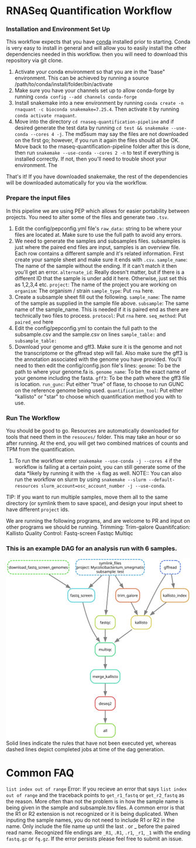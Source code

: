 # RNASeq Quantification Workflow
### Installation and Environment Set Up
This workflow expects that you have [conda](https://docs.conda.io/en/latest/miniconda.html) installed prior to starting. Conda is very easy to install in general and will allow you to easily install the other dependencies needed in this workflow. then you will need to download this repository via git clone.

1. Activate your conda environment so that you are in the "base" environment. This can be achieved by running a source /path/to/conda/install/folder/bin/activate
2. Make sure you have your channels set up to allow conda-forge by running `conda config --add channels conda-forge`
3. Install snakemake into a new environment by running `conda create -n rnaquant -c bioconda snakemake=7.25.4`. Then activate it by running `conda activate rnaquant`.
4. Move into the directory `cd rnaseq-quantification-pipeline` and if desired generate the test data by running `cd test && snakemake --use-conda --cores 4 -j`. The md5sum may say the files are not downloaded on the first go; however, if you run it again the files should all be OK. Move back to the rnaseq-quantification-pipeline folder after this is done, then run `snakemake --use-conda --cores 2 -n` to test if everything is installed correctly. If not, then you'll need to trouble shoot your environment. The

That's it! If you have downloaded snakemake, the rest of the dependencies will be downloaded automatically for you via the workflow.

### Prepare the input files
In this pipeline we are using PEP which allows for easier portability between projects. You need to alter some of the files and generate two `.tsv`.

1. Edit the config/pepconfig.yml file's `raw_data:` string to be where your files are located at. Make sure to use the full path to avoid any errors.
2. We need to generate the samples and subsamples files. subsamples is just where the paired end files are input, samples is an overview file. Each row contains a different sample and it's related information. First create your sample sheet and make sure it ends with `.csv`. 
`sample_name`: The name of the sample without the ending. If it can't match it then you'll get an error.
`alternate_id`: Really doesn't matter, but if there is a different ID that the sample is under add it here. Otherwise, just set this as 1,2,3,4 etc.
`project`: The name of the project you are working on
`organism`: The organism / strain
`sample_type`: Put `rna` here.
3. Create a subsample sheet fill out the following.
`sample_name`: The name of the sample as supplied in the sample file above.
`subsample`: The same name of the sample_name. This is needed if it is paired end as there are technically two files to process.
`protocol`: Put `rna` here.
`seq_method`: Put `paired_end` here
4. Edit the config/pepconfig.yml to contain the full path to the subsample.csv and the sample.csv on lines `sample_table:` and `subsample_table:`
5. Download your genome and gff3. Make sure it is the genome and not the transcriptome or the gffread step will fail. Also make sure the gff3 is the annotation associated with the genome you have provided. You'll need to then edit the config/config.json file's lines:
`genome`: To be the path to where your genome.fa is.
`genome_name`: To be the exact name of your genome including the fasta.
`gff3`: To be the path where the gff3 file is location.
`run_gunc`: Put either "true" of flase, to choose to run GUNC on the reference genome being used.
`quantification_tool`: Put either "kallisto" or "star" to choose which quantification method you  with to use.

### Run The Workflow
You should be good to go. Resources are automatically downloaded for tools that need them in the `resouces/` folder. This may take an hour or so after running. At the end, you will get two combined matrices of counts and TPM from the quantification.
1. To run the workflow enter `snakemake --use-conda -j --cores 4` if the workflow is failing at a certain point, you can still generate some of the data *likely by running it with the `-k` flag as well.
NOTE:: You can also run the workflow on slurm by using `snakemake --slurm --default-resources slurm_account=osc_account_number -j --use-conda`.

TIP: If you want to run multiple samples, move them all to the same directory (or symlink them to save space), and design your input sheet to have different `project` ids. 


We are running the following programs, and are welcome to PR and input on other programs we should be running. 
Trimming: Trim-galore
Quanitifcation: Kallisto
Quality Control: 
    Fastq-screen
    Fastqc
    Multiqc

### This is an example DAG for an analysis run with 6 samples.

![Workflow DAG](/images/dag.svg)
Solid lines indicate the rules that have not been executed yet, whereas dashed lines depict completed jobs at time of the dag generation.

# Common FAQ
`list index out of range` Error: If you recieve an error that says `list index out of range` and the traceback points to `get_r1_fastq` or `get_r2_fastq` as the reason. More often than not the problem is in how the sample name is being given in the sample and subsample.tsv files. A common error is that the R1 or R2 extension is not recognized or it is being duplicated. When inputing the sample names, you do not need to include R1 or R2 in the name. Only include the file name up until the last . or _ before the paired read name. Recognized file endings are `_R1`, `.R1`, `.r1`, `_r1`, `_1` with the ending `fastq.gz` or `fq.gz`. If the error persists please feel free to submit an issue.

